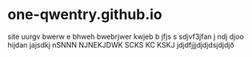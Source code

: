 # one-qwentry.github.io
site
uurgv bwerw e bhweh  bwebrjwer kwjeb b  jfjs s sdjvf3jfan j ndj djoo hijdan jajsdkj nSNNN NJNEKJDWK SCKS KC KSKJ jdjdfjjjdjdjdsjdjdjð 

